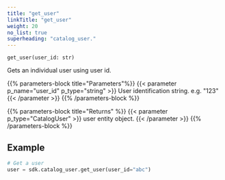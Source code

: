 ```yaml
---
title: "get_user"
linkTitle: "get_user"
weight: 20
no_list: true
superheading: "catalog_user."
---
```




``get_user(user_id: str)``

Gets an individual user using user id.

{{% parameters-block  title="Parameters"%}}
{{< parameter p_name="user_id" p_type="string" >}}
User identification string. e.g. "123"
{{< /parameter >}}
{{% /parameters-block %}}

{{% parameters-block title="Returns" %}}
{{< parameter p_type="CatalogUser" >}}
user entity object.
{{< /parameter >}}
{{% /parameters-block %}}

## Example

```python
# Get a user
user = sdk.catalog_user.get_user(user_id="abc")
```
